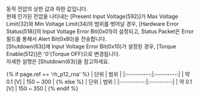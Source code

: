 동작 전압의 상한 값과 하한 값입니다.  
현재 인가된 전압을 나타내는 [Present Input Voltage(592)]가 Max Voltage Limit(32)와 Min Voltage Limit(34)의 범위를 벗어날 경우, [Hardware Error Status(518)]의 Input Voltage Error Bit(0x01)이 설정되고, Status Packet은 Error 필드를 통해서 Alert Bit(0x80)을 전송합니다.  
[Shutdown(63)]에 Input Voltage Error Bit(0x10)가 설정된 경우, [Torque Enable(512)]은 '0'(Torque OFF)으로 변경됩니다.  
자세한 설명은 [Shutdown(63)]을 참고하세요.


{% if page.ref == 'rh_p12_rna' %}
|    단위    |   범위    |
|:----------:|:---------:|
| 약 0.1 [V] | 150 ~ 300 | 
{% else %}
|    단위    |   범위    |
|:----------:|:---------:|
| 약 0.1 [V] | 150 ~ 350 | 
{% endif %}
